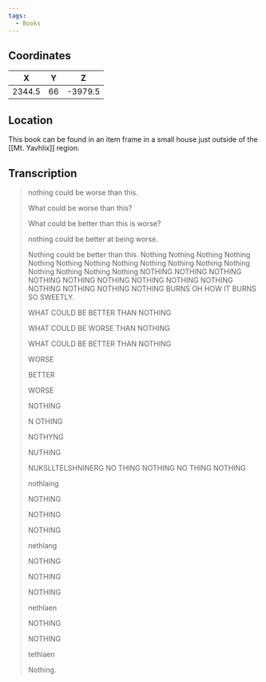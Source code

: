 ```yaml
---
tags:
  - Books
---
```


## Coordinates
| **X**  | **Y** |  **Z**  |
| :----: | :---: | :-----: |
| 2344.5 |  66   | -3979.5 |

## Location
This book can be found in an item frame in a small house just outside of the [[Mt. Yavhlix]] region.

## Transcription
> nothing could be worse than this.
>
> What could be worse than this?
>
> What could be better than this is worse?
>
> nothing could be better at being worse.
>
> Nothing could be better than this.
> Nothing
> Nothing
> Nothing
> Nothing
> Nothing
> Nothing
> Nothing
> Nothing
> Nothing
> Nothing
> Nothing
> Nothing
> Nothing
> Nothing
> Nothing
> Nothing
> NOTHING
> NOTHING
> NOTHING
> NOTHING
> NOTHING
> NOTHING
> NOTHING
> NOTHING
> NOTHING
> NOTHING
> NOTHING
> NOTHING
> NOTHING BURNS
> OH HOW IT BURNS SO SWEETLY.
>
> WHAT COULD BE BETTER THAN NOTHING
>
> WHAT COULD BE WORSE THAN NOTHING
>
> WHAT COULD BE BETTER THAN NOTHING
>
> WORSE
>
> BETTER
>
> WORSE
>
> NOTHING
>
> N OTHING
>
> NOTHYNG
>
> NUTHING
>
> NUKSLLTELSHNINERG
> NO THING
> NOTHING
> NO THING
> NOTHING
>
> nothlaing
>
> NOTHING
>
> NOTHING
>
> NOTHING
>
> nethlang
>
> NOTHING
>
> NOTHING
>
> NOTHING
>
> nethlaen
>
> NOTHING
>
> NOTHING
>
> tethlaen
>
> Nothing.


